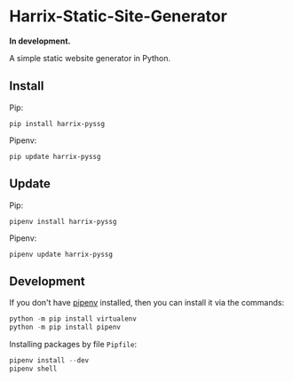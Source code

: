 # Harrix-Static-Site-Generator

**In development.**

A simple static website generator in Python.

## Install

Pip:

```console
pip install harrix-pyssg
```

Pipenv:

```console
pip update harrix-pyssg
```

## Update

Pip:

```console
pipenv install harrix-pyssg
```

Pipenv:

```console
pipenv update harrix-pyssg
```

## Development

If you don't have [pipenv](https://pipenv.pypa.io/en/latest/) installed, then you can install it via the commands:

```py
python -m pip install virtualenv
python -m pip install pipenv
```

Installing packages by file `Pipfile`:

```py
pipenv install --dev
pipenv shell
```
